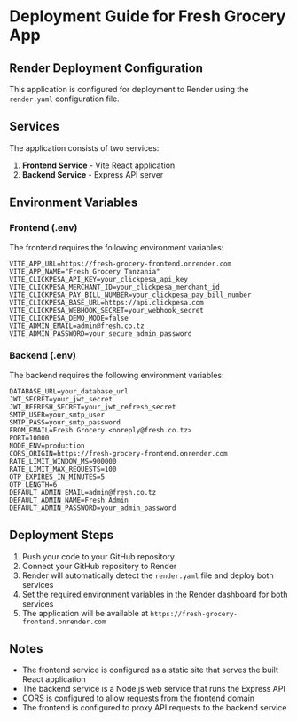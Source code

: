 # Deployment Guide for Fresh Grocery App

## Render Deployment Configuration

This application is configured for deployment to Render using the `render.yaml` configuration file.

## Services

The application consists of two services:

1. **Frontend Service** - Vite React application
2. **Backend Service** - Express API server

## Environment Variables

### Frontend (.env)
The frontend requires the following environment variables:

```
VITE_APP_URL=https://fresh-grocery-frontend.onrender.com
VITE_APP_NAME="Fresh Grocery Tanzania"
VITE_CLICKPESA_API_KEY=your_clickpesa_api_key
VITE_CLICKPESA_MERCHANT_ID=your_clickpesa_merchant_id
VITE_CLICKPESA_PAY_BILL_NUMBER=your_clickpesa_pay_bill_number
VITE_CLICKPESA_BASE_URL=https://api.clickpesa.com
VITE_CLICKPESA_WEBHOOK_SECRET=your_webhook_secret
VITE_CLICKPESA_DEMO_MODE=false
VITE_ADMIN_EMAIL=admin@fresh.co.tz
VITE_ADMIN_PASSWORD=your_secure_admin_password
```

### Backend (.env)
The backend requires the following environment variables:

```
DATABASE_URL=your_database_url
JWT_SECRET=your_jwt_secret
JWT_REFRESH_SECRET=your_jwt_refresh_secret
SMTP_USER=your_smtp_user
SMTP_PASS=your_smtp_password
FROM_EMAIL=Fresh Grocery <noreply@fresh.co.tz>
PORT=10000
NODE_ENV=production
CORS_ORIGIN=https://fresh-grocery-frontend.onrender.com
RATE_LIMIT_WINDOW_MS=900000
RATE_LIMIT_MAX_REQUESTS=100
OTP_EXPIRES_IN_MINUTES=5
OTP_LENGTH=6
DEFAULT_ADMIN_EMAIL=admin@fresh.co.tz
DEFAULT_ADMIN_NAME=Fresh Admin
DEFAULT_ADMIN_PASSWORD=your_admin_password
```

## Deployment Steps

1. Push your code to your GitHub repository
2. Connect your GitHub repository to Render
3. Render will automatically detect the `render.yaml` file and deploy both services
4. Set the required environment variables in the Render dashboard for both services
5. The application will be available at `https://fresh-grocery-frontend.onrender.com`

## Notes

- The frontend service is configured as a static site that serves the built React application
- The backend service is a Node.js web service that runs the Express API
- CORS is configured to allow requests from the frontend domain
- The frontend is configured to proxy API requests to the backend service